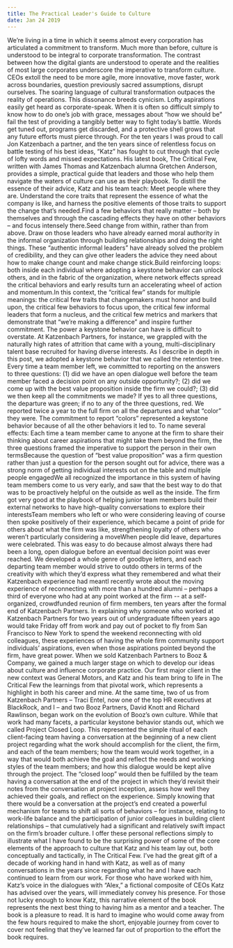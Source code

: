 ```yaml
---
title: The Practical Leader's Guide to Culture
date: Jan 24 2019
---
```


We’re living in a time in which it seems almost every corporation has articulated a commitment to transform. Much more than before, culture is understood to be integral to corporate transformation. The contrast between how the digital giants are understood to operate and the realities of most large corporates underscore the imperative to transform culture. CEOs extoll the need to be more agile, more innovative, move faster, work across boundaries, question previously sacred assumptions, disrupt ourselves. The soaring language of cultural transformation outpaces the reality of operations. This dissonance breeds cynicism. Lofty aspirations easily get heard as corporate-speak. When it is often so difficult simply to know how to do one’s job with grace, messages about “how we should be” fail the test of providing a tangibly better way to fight today’s battle. Words get tuned out, programs get discarded, and a protective shell grows that any future efforts must pierce through. For the ten years I was proud to call Jon Katzenbach a partner, and the ten years since of relentless focus on battle testing of his best ideas, “Katz” has fought to cut through that cycle of lofty words and missed expectations. His latest book, The Critical Few, written with James Thomas and Katzenbach alumna Gretchen Anderson, provides a simple, practical guide that leaders and those who help them navigate the waters of culture can use as their playbook. To distill the essence of their advice, Katz and his team teach: Meet people where they are. Understand the core traits that represent the essence of what the company is like, and harness the positive elements of those traits to support the change that’s needed.Find a few behaviors that really matter – both by themselves and through the cascading effects they have on other behaviors – and focus intensely there.Seed change from within, rather than from above. Draw on those leaders who have already earned moral authority in the informal organization through building relationships and doing the right things. These “authentic informal leaders” have already solved the problem of credibility, and they can give other leaders the advice they need about how to make change count and make change stick.Build reinforcing loops: both inside each individual where adopting a keystone behavior can unlock others, and in the fabric of the organization, where network effects spread the critical behaviors and early results turn an accelerating wheel of action and momentum.In this context, the “critical few” stands for multiple meanings: the critical few traits that changemakers must honor and build upon, the critical few behaviors to focus upon, the critical few informal leaders that form a nucleus, and the critical few metrics and markers that demonstrate that “we’re making a difference” and inspire further commitment. The power a keystone behavior can have is difficult to overstate. At Katzenbach Partners, for instance, we grappled with the naturally high rates of attrition that came with a young, multi-disciplinary talent base recruited for having diverse interests. As I describe in depth in this post, we adopted a keystone behavior that we called the retention tree. Every time a team member left, we committed to reporting on the answers to three questions: (1) did we have an open dialogue well before the team member faced a decision point on any outside opportunity?; (2) did we come up with the best value proposition inside the firm we could?; (3) did we then keep all the commitments we made? If yes to all three questions, the departure was green; if no to any of the three questions, red. We reported twice a year to the full firm on all the departures and what “color” they were. The commitment to report “colors” represented a keystone behavior because of all the other behaviors it led to. To name several effects: Each time a team member came to anyone at the firm to share their thinking about career aspirations that might take them beyond the firm, the three questions framed the imperative to support the person in their own termsBecause the question of “best value proposition” was a firm question rather than just a question for the person sought out for advice, there was a strong norm of getting individual interests out on the table and multiple people engagedWe all recognized the importance in this system of having team members come to us very early, and saw that the best way to do that was to be proactively helpful on the outside as well as the inside. The firm got very good at the playbook of helping junior team members build their external networks to have high-quality conversations to explore their interestsTeam members who left or who were considering leaving of course then spoke positively of their experience, which became a point of pride for others about what the firm was like, strengthening loyalty of others who weren’t particularly considering a moveWhen people did leave, departures were celebrated. This was easy to do because almost always there had been a long, open dialogue before an eventual decision point was ever reached. We developed a whole genre of goodbye letters, and each departing team member would strive to outdo others in terms of the creativity with which they’d express what they remembered and what their Katzenbach experience had meantI recently wrote about the moving experience of reconnecting with more than a hundred alumni – perhaps a third of everyone who had at any point worked at the firm -- at a self-organized, crowdfunded reunion of firm members, ten years after the formal end of Katzenbach Partners. In explaining why someone who worked at Katzenbach Partners for two years out of undergraduate fifteen years ago would take Friday off from work and pay out of pocket to fly from San Francisco to New York to spend the weekend reconnecting with old colleagues, these experiences of having the whole firm community support individuals’ aspirations, even when those aspirations pointed beyond the firm, have great power. When we sold Katzenbach Partners to Booz & Company, we gained a much larger stage on which to develop our ideas about culture and influence corporate practice. Our first major client in the new context was General Motors, and Katz and his team bring to life in The Critical Few the learnings from that pivotal work, which represents a highlight in both his career and mine. At the same time, two of us from Katzenbach Partners – Traci Entel, now one of the top HR executives at BlackRock, and I – and two Booz Partners, David Knott and Richard Rawlinson, began work on the evolution of Booz’s own culture. While that work had many facets, a particular keystone behavior stands out, which we called Project Closed Loop. This represented the simple ritual of each client-facing team having a conversation at the beginning of a new client project regarding what the work should accomplish for the client, the firm, and each of the team members; how the team would work together, in a way that would both achieve the goal and reflect the needs and working styles of the team members; and how this dialogue would be kept alive through the project. The “closed loop” would then be fulfilled by the team having a conversation at the end of the project in which they’d revisit their notes from the conversation at project inception, assess how well they achieved their goals, and reflect on the experience. Simply knowing that there would be a conversation at the project’s end created a powerful mechanism for teams to shift all sorts of behaviors – for instance, relating to work-life balance and the participation of junior colleagues in building client relationships – that cumulatively had a significant and relatively swift impact on the firm’s broader culture. I offer these personal reflections simply to illustrate what I have found to be the surprising power of some of the core elements of the approach to culture that Katz and his team lay out, both conceptually and tactically, in The Critical Few. I’ve had the great gift of a decade of working hand in hand with Katz, as well as of many conversations in the years since regarding what he and I have each continued to learn from our work. For those who have worked with him, Katz’s voice in the dialogues with “Alex,” a fictional composite of CEOs Katz has advised over the years, will immediately convey his presence. For those not lucky enough to know Katz, this narrative element of the book represents the next best thing to having him as a mentor and a teacher. The book is a pleasure to read. It is hard to imagine who would come away from the few hours required to make the short, enjoyable journey from cover to cover not feeling that they’ve learned far out of proportion to the effort the book requires.
